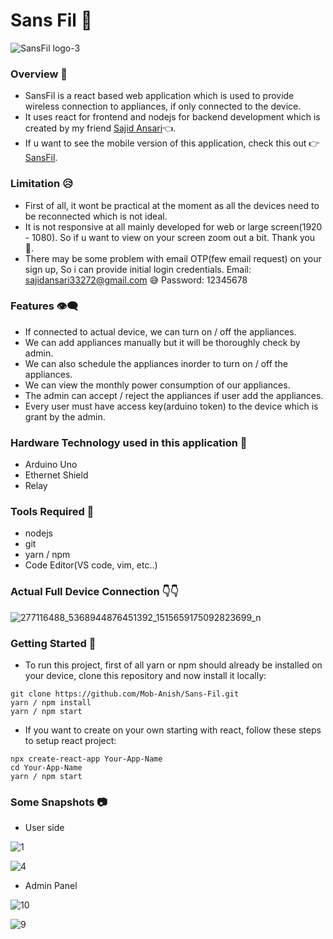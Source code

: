 # Sans Fil 📲

![SansFil logo-3](https://user-images.githubusercontent.com/75711381/170854955-5ed8c824-fb06-4f59-aaf8-06908a6b60dd.png)

### Overview 📑

- SansFil is a react based web application which is used to provide wireless connection to appliances, if only connected to the device.
- It uses react for frontend and nodejs for backend development which is created by my friend [Sajid Ansari](https://github.com/SajidAnTechie)👈.
- If u want to see the mobile version of this application, check this out 👉[SansFil](https://github.com/SajidAnTechie/IOT_Controller).

### Limitation 😥

- First of all, it wont be practical at the moment as all the devices need to be reconnected which is not ideal.
- It is not responsive at all mainly developed for web or large screen(1920 - 1080). So if u want to view on your screen zoom out a bit. Thank you 🙏.
- There may be some problem with email OTP(few email request) on your sign up, So i can provide initial login credentials.
  Email: sajidansari33272@gmail.com 😅
  Password: 12345678

### Features 👁️‍🗨️

- If connected to actual device, we can turn on / off the appliances.
- We can add appliances manually but it will be thoroughly check by admin.
- We can also schedule the appliances inorder to turn on / off the appliances.
- We can view the monthly power consumption of our appliances.
- The admin can accept / reject the appliances if user add the appliances.
- Every user must have access key(arduino token) to the device which is grant by the admin.

### Hardware Technology used in this application 🧰

- Arduino Uno
- Ethernet Shield
- Relay

### Tools Required 🔑

- nodejs
- git
- yarn / npm
- Code Editor(VS code, vim, etc..)

### Actual Full Device Connection 👇👇

![277116488_5368944876451392_1515659175092823699_n](https://user-images.githubusercontent.com/75711381/170417738-2f154832-51ff-4bd3-b10c-ac8d20fdc729.jpg)

### Getting Started 🚩

- To run this project, first of all yarn or npm should already be installed on your device, clone this repository and now install it locally:

```
git clone https://github.com/Mob-Anish/Sans-Fil.git
yarn / npm install
yarn / npm start
```

- If you want to create on your own starting with react, follow these steps to setup react project:

```
npx create-react-app Your-App-Name
cd Your-App-Name
yarn / npm start
```

### Some Snapshots 📷

- User side

![1](https://user-images.githubusercontent.com/75711381/170854815-df62f2fe-30df-4612-b7b3-59a08b0ed7d8.PNG)

![4](https://user-images.githubusercontent.com/75711381/170854833-651ff5ad-4249-4be5-92aa-921d13c60d97.PNG)

- Admin Panel

![10](https://user-images.githubusercontent.com/75711381/170854852-74f5c46a-033a-4abd-8a17-9b73bd582703.PNG)

![9](https://user-images.githubusercontent.com/75711381/170854869-7f7bc9c0-1d40-4187-9ef1-f13533fda97e.PNG)
